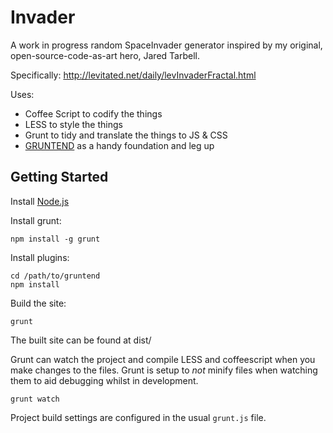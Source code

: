 Invader
=======

A work in progress random SpaceInvader generator inspired by my original, open-source-code-as-art hero, Jared Tarbell.

Specifically: http://levitated.net/daily/levInvaderFractal.html

Uses:

- Coffee Script to codify the things
- LESS to style the things
- Grunt to tidy and translate the things to JS & CSS
- [GRUNTEND](https://github.com/alanshaw/gruntend) as a handy foundation and leg up


Getting Started
---------------

Install [Node.js](http://nodejs.org/)

Install grunt:

	npm install -g grunt

Install plugins:

	cd /path/to/gruntend
	npm install

Build the site:

	grunt

The built site can be found at dist/

Grunt can watch the project and compile LESS and coffeescript when you make changes to the files. Grunt is setup to _not_ minify files when watching them to aid debugging whilst in development.

	grunt watch

Project build settings are configured in the usual `grunt.js` file.
